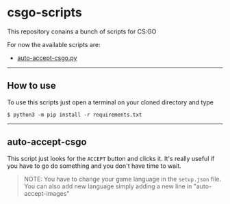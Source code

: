 # csgo-scripts
This repository conains a bunch of scripts for CS:GO

For now the available scripts are:
- [auto-accept-csgo.py](#auto-accept-csgo)

---

## How to use

To use this scripts just open a terminal on your cloned directory and type

    $ python3 -m pip install -r requirements.txt

---

## auto-accept-csgo

This script just looks for the `ACCEPT` button and clicks it.
It's really useful if you have to go do something and you don't have time to wait.

> NOTE: You have to change your game language in the `setup.json` file.
> You can also add new language simply adding a new line in "auto-accept-images"
